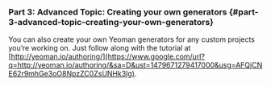 ### Part 3: Advanced Topic: Creating your own generators {#part-3-advanced-topic-creating-your-own-generators}

You can also create your own Yeoman generators for any custom projects you’re working on. Just follow along with the tutorial at [http://yeoman.io/authoring/](https://www.google.com/url?q=http://yeoman.io/authoring/&sa=D&ust=1479671279417000&usg=AFQjCNE62r9mhGe3oO8NpzZC0ZsUNHk3lg).